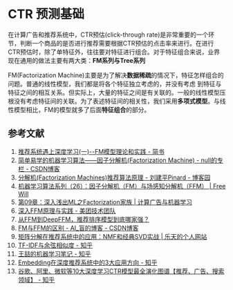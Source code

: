 # CTR 预测基础

在计算广告和推荐系统中，CTR预估(click-through rate)是非常重要的一个环节，判断一个商品的是否进行推荐需要根据CTR预估的点击率来进行。在进行
CTR预估时，除了单特征外，往往要对特征进行组合。对于特征组合来说，业界现在通用的做法主要有两大类：**FM系列与Tree系列**

FM(Factorization Machine)主要是为了解决**数据稀疏**的情况下，特征怎样组合的问题。普通的线性模型，我们都是将各个特征独立考虑的，并没有考虑
到特征与特征之间的相互关系。但实际上，大量的特征之间是有关联的。一般的线性模型压根没有考虑特征间的关联。为了表述特征间的相关性，我们采用**多项式模型**。与线性模型相比，FM的模型就多了后面**特征组合**的部分。



## 参考文献

1. [推荐系统遇上深度学习(一)--FM模型理论和实践 - 简书](https://www.jianshu.com/p/152ae633fb00)
2. [简单易学的机器学习算法——因子分解机(Factorization Machine) - null的专栏 - CSDN博客](https://blog.csdn.net/google19890102/article/details/45532745)
3. [分解机(Factorization Machines)推荐算法原理 - 刘建平Pinard - 博客园](https://www.cnblogs.com/pinard/p/6370127.html)
4. [机器学习算法系列（26）：因子分解机（FM）与场感知分解机（FFM） | Free Will](https://plushunter.github.io/2017/07/13/%E6%9C%BA%E5%99%A8%E5%AD%A6%E4%B9%A0%E7%AE%97%E6%B3%95%E7%B3%BB%E5%88%97%EF%BC%8826%EF%BC%89%EF%BC%9A%E5%9B%A0%E5%AD%90%E5%88%86%E8%A7%A3%E6%9C%BA%EF%BC%88FM%EF%BC%89%E4%B8%8E%E5%9C%BA%E6%84%9F%E7%9F%A5%E5%88%86%E8%A7%A3%E6%9C%BA%EF%BC%88FFM%EF%BC%89/)
5. [第09章：深入浅出ML之Factorization家族 | 计算广告与机器学习](http://www.52caml.com/head_first_ml/ml-chapter9-factorization-family/)
6. [深入FFM原理与实践 - 美团技术团队](https://tech.meituan.com/2016/03/03/deep-understanding-of-ffm-principles-and-practices.html)
7. [从FFM到DeepFFM，推荐排序模型到底哪家强？](https://www.infoq.cn/article/vKoKh_ZDXcWRh8fLSsRp)
8. [FM与FFM的区别 - AI_盲的博客 - CSDN博客](https://blog.csdn.net/xwd18280820053/article/details/77529274)
9. [矩阵分解在推荐系统中的应用：NMF和经典SVD实战 | 乐天的个人网站](https://www.letiantian.me/2015-05-25-nmf-svd-recommend/)
10. [TF-IDF与余弦相似度 - 知乎](https://zhuanlan.zhihu.com/p/32826433)
11. [王喆的机器学习笔记 - 知乎](https://zhuanlan.zhihu.com/wangzhenotes)
12. [Embedding在深度推荐系统中的3大应用方向 - 知乎](https://zhuanlan.zhihu.com/p/67218758)
13. [谷歌、阿里、微软等10大深度学习CTR模型最全演化图谱【推荐、广告、搜索领域】 - 知乎](https://zhuanlan.zhihu.com/p/63186101)